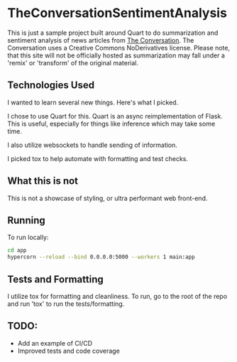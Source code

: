 # TheConversationSentimentAnalysis

This is just a sample project built around Quart to do summarization and sentiment analysis of news articles from [The Conversation](https://theconversation.com/us/feeds). The Conversation uses a Creative Commons NoDerivatives license. Please note, that this site will not be officially hosted as summarization may fall under a 'remix' or 'transform' of the original material.

## Technologies Used

I wanted to learn several new things. Here's what I picked.

I chose to use Quart for this. Quart is an async reimplementation of Flask. This is useful, especially for things like inference which may take some time.

I also utilize websockets to handle sending of information.

I picked tox to help automate with formatting and test checks.

## What this is not

This is not a showcase of styling, or ultra performant web front-end.

## Running

To run locally:

```sh
cd app
hypercorn --reload --bind 0.0.0.0:5000 --workers 1 main:app
```

## Tests and Formatting

I utilize tox for formatting and cleanliness. To run, go to the root of the repo and run 'tox' to run the tests/formatting.

## TODO:

- Add an example of CI/CD
- Improved tests and code coverage
